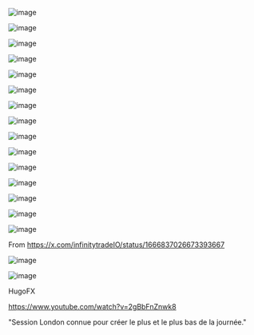 ![image](https://github.com/user-attachments/assets/829aa06a-6f4e-441e-8b7e-b12ec6afa96f)

![image](https://github.com/user-attachments/assets/722cdbc4-7455-41d9-85c6-da9e86eb5e9e)

![image](https://github.com/user-attachments/assets/5862ac82-8bd2-4efe-81a5-6f449a71027e)

![image](tanja001.png)

![image](tanja002.png)

![image](tanja003.png)

![image](tanja004.png)

![image](tanja005.png)

![image](tanja006.png)

![image](tanja007.png)

![image](tanja008.png)

![image](tanja009.png)

![image](tanja010.png)

![image](tanja011.png)

![image](tanja012.png)



From https://x.com/infinitytradeIO/status/1666837026673393667

![image](ICT2022MentorshipModelFlowCharts01.jpg)

![image](ICT2022MentorshipModelFlowCharts02.jpg)


HugoFX

https://www.youtube.com/watch?v=2gBbFnZnwk8

"Session London connue pour créer le plus et le plus bas de la journée."
